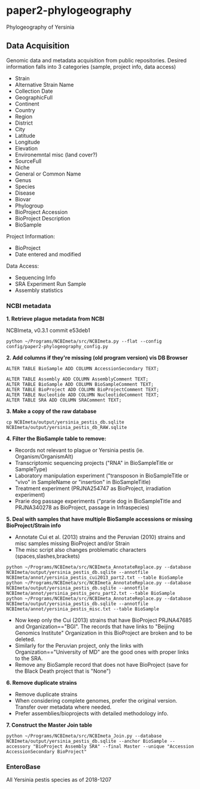 # paper2-phylogeography
Phylogeography of Yersinia

## Data Acquisition
Genomic data and metadata acquisition from public repositories.
Desired information falls into 3 categories (sample, project info, data access)  

- Strain
- Alternative Strain Name
- Collection Date
- GeographicFull
- Continent
- Country
- Region
- District
- City
- Latitude
- Longitude
- Elevation
- Environemntal misc (land cover?)
- SourceFull
- Niche
- General or Common Name
- Genus
- Species
- Disease
- Biovar
- Phylogroup
- BioProject Accession
- BioProject Description
- BioSample


Project Information:
- BioProject
- Date entered and modified


Data Access:
- Sequencing Info
- SRA Experiment Run Sample
- Assembly statistics


### NCBI metadata
**1. Retrieve plague metadata from NCBI**

NCBImeta, v0.3.1 commit e53deb1
```
python ~/Programs/NCBImeta/src/NCBImeta.py --flat --config config/paper2-phylogeography_config.py

```

**2. Add columns if they're missing (old program version) vis DB Browser**
```
ALTER TABLE BioSample ADD COLUMN AccessionSecondary TEXT;

ALTER TABLE Assembly ADD COLUMN AssemblyComment TEXT;
ALTER TABLE BioSample ADD COLUMN BioSampleComment TEXT;
ALTER TABLE BioProject ADD COLUMN BioProjectComment TEXT;
ALTER TABLE Nucleotide ADD COLUMN NucleotideComment TEXT;
ALTER TABLE SRA ADD COLUMN SRAComment TEXT;
```

**3. Make a copy of the raw database**
```
cp NCBImeta/output/yersinia_pestis_db.sqlite NCBImeta/output/yersinia_pestis_db_RAW.sqlite
```

**4. Filter the BioSample table to remove:**
- Records not relevant to plague or Yersinia pestis (ie. Organism/OrganismAlt)
- Transcriptomic sequencing projects ("RNA" in BioSampleTitle or SampleType)
- Laboratory manipulation experiment ("transposon in BioSampleTitle or "vivo" in SampleName or "insertion" in BioSampleTitle)
- Treatment experiment (PRJNA254747 as BioProject, irradiation experiment)
- Prarie dog passage experiments ("prarie dog in BioSampleTitle and PRJNA340278 as BioProject, passage in Infraspecies)

**5. Deal with samples that have multiple BioSample accessions or missing BioProject/Strain info**
- Annotate Cui et al. (2013) strains and the Peruvian (2010) strains and misc samples missing BioProject and/or Strain
- The misc script also changes problematic characters (spaces,slashes,brackets)
```
python ~/Programs/NCBImeta/src/NCBImeta_AnnotateReplace.py --database NCBImeta/output/yersinia_pestis_db.sqlite --annotfile NCBImeta/annot/yersinia_pestis_cui2013_part2.txt --table BioSample
python ~/Programs/NCBImeta/src/NCBImeta_AnnotateReplace.py --database NCBImeta/output/yersinia_pestis_db.sqlite --annotfile NCBImeta/annot/yersinia_pestis_peru_part2.txt --table BioSample
python ~/Programs/NCBImeta/src/NCBImeta_AnnotateReplace.py --database NCBImeta/output/yersinia_pestis_db.sqlite --annotfile NCBImeta/annot/yersinia_pestis_misc.txt --table BioSample

```
- Now keep only the Cui (2013) strains that have BioProject PRJNA47685 and Organization=="BGI". The records that have links to "Beijing Genomics Institute" Organization in this BioProject are broken and to be deleted.
- Similarly for the Peruvian project, only the links with Organization=="University of MD" are the good ones with proper links to the SRA.
- Remove any BioSample record that does not have BioProject (save for the Black Death project that is "None")

**6. Remove duplicate strains**
- Remove duplicate strains
- When considering complete genomes, prefer the original version. Transfer over metadata where needed.
- Prefer assemblies/bioprojects with detailed methodology info.

**7. Construct the Master Join table**
```
python ~/Programs/NCBImeta/src/NCBImeta_Join.py --database NCBImeta/output/yersinia_pestis_db.sqlite --anchor BioSample --accessory "BioProject Assembly SRA" --final Master --unique "Accession AccessionSecondary BioProject"
```



### EnteroBase
All Yersinia pestis species as of 2018-1207
